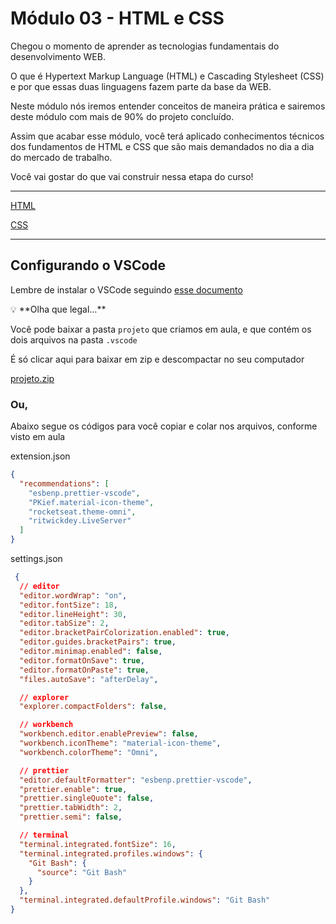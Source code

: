 # Módulo 03 - HTML e CSS

Chegou o momento de aprender as tecnologias fundamentais do desenvolvimento WEB. 

O que é Hypertext Markup Language (HTML) e Cascading Stylesheet (CSS) e por que essas duas linguagens fazem parte da base da WEB. 

Neste módulo nós iremos entender conceitos de maneira prática e sairemos deste módulo com mais de 90% do projeto concluído. 

Assim que acabar esse módulo, você terá aplicado conhecimentos técnicos dos fundamentos de HTML e CSS que são mais demandados no dia a dia do mercado de trabalho. 

Você vai gostar do que vai construir nessa etapa do curso!

---

[HTML](https://www.notion.so/HTML-afb10213381d44009a828036f7249055)

[CSS](https://www.notion.so/CSS-079f03e8a57b4ee5b9fdf0aa0c81fd70)

---

## Configurando o VSCode

Lembre de instalar o VSCode seguindo [esse documento](https://www.notion.so/Preparando-o-Ambiente-5d272696c12841138acc83d7d7f6b811)

<aside>
💡 **Olha que legal…**

Você pode baixar a pasta `projeto` que criamos em aula, e que contém os dois arquivos na pasta `.vscode`

É só clicar aqui para baixar em zip e descompactar no seu computador

[projeto.zip](https://s3-us-west-2.amazonaws.com/secure.notion-static.com/f8e92f69-bcb7-4068-a0d2-17e9f48ae2e6/projeto.zip)

</aside>

### Ou,

Abaixo segue os códigos para você copiar e colar nos arquivos, conforme visto em aula

extension.json

```json
{
  "recommendations": [
    "esbenp.prettier-vscode",
    "PKief.material-icon-theme",
    "rocketseat.theme-omni",
    "ritwickdey.LiveServer"
  ]
}
```

settings.json

```json
 {
  // editor
  "editor.wordWrap": "on",
  "editor.fontSize": 18,
  "editor.lineHeight": 30,
  "editor.tabSize": 2,
  "editor.bracketPairColorization.enabled": true,
  "editor.guides.bracketPairs": true,
  "editor.minimap.enabled": false,
  "editor.formatOnSave": true,
  "editor.formatOnPaste": true,
  "files.autoSave": "afterDelay",

  // explorer
  "explorer.compactFolders": false,

  // workbench
  "workbench.editor.enablePreview": false,
  "workbench.iconTheme": "material-icon-theme",
  "workbench.colorTheme": "Omni",

  // prettier
  "editor.defaultFormatter": "esbenp.prettier-vscode",
  "prettier.enable": true,
  "prettier.singleQuote": false,
  "prettier.tabWidth": 2,
  "prettier.semi": false,

  // terminal
  "terminal.integrated.fontSize": 16,
  "terminal.integrated.profiles.windows": {
    "Git Bash": {
      "source": "Git Bash"
    }
  },
  "terminal.integrated.defaultProfile.windows": "Git Bash"
}
```
